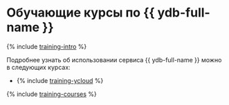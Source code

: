# Обучающие курсы по {{ ydb-full-name }}

{% include [training-intro](../_includes/training/training-intro.md) %}

Подробнее узнать об использовании сервиса {{ ydb-full-name }} можно в следующих курсах:
* {% include [training-ycloud](../_includes/training/training-csi.md) %}

{% include [training-courses](../_includes/training/training-courses.md) %}